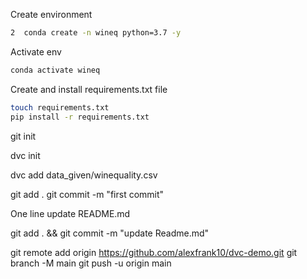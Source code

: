 Create environment
```bash
2  conda create -n wineq python=3.7 -y
```
Activate env
```bash
conda activate wineq
```

Create and install requirements.txt file
```bash
touch requirements.txt
pip install -r requirements.txt
```

git init

dvc init

dvc add data_given/winequality.csv

git add .
git commit -m "first commit"

One line update README.md

git add . && git commit -m "update Readme.md"


git remote add origin https://github.com/alexfrank10/dvc-demo.git
git branch -M main
git push -u origin main

